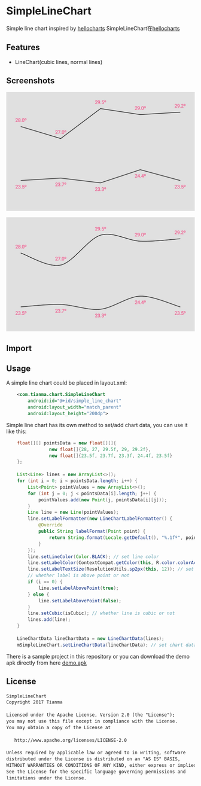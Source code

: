 # SimpleLineChart
Simple line chart inspired by [hellocharts](https://github.com/lecho/hellocharts-android)
SimpleLineChart在[hellocharts]()

## Features
- LineChart(cubic lines, normal lines)

## Screenshots
![Line Chart](/ss/ss_linechart.jpeg)

![Cubic Line Chart](/ss/ss_linechart_cubic.jpeg)


## Import


## Usage
A simple line chart could be placed in layout.xml:
```xml
    <com.tianma.chart.SimpleLineChart
        android:id="@+id/simple_line_chart"
        android:layout_width="match_parent"
        android:layout_height="200dp">
```

Simple line chart has its own method to set/add chart data, you can use it like this:
```java
    float[][] pointsData = new float[][]{
                new float[]{28, 27, 29.5f, 29, 29.2f},
                new float[]{23.5f, 23.7f, 23.3f, 24.4f, 23.5f}
    };

    List<Line> lines = new ArrayList<>();
    for (int i = 0; i < pointsData.length; i++) {
        List<Point> pointValues = new ArrayList<>();
        for (int j = 0; j < pointsData[i].length; j++) {
            pointValues.add(new Point(j, pointsData[i][j]));
        }
        Line line = new Line(pointValues);
        line.setLabelFormatter(new LineChartLabelFormatter() {
            @Override
            public String labelFormat(Point point) {
                return String.format(Locale.getDefault(), "%.1fº", point.getY());
            }
        });
        line.setLineColor(Color.BLACK); // set line color
        line.setLabelColor(ContextCompat.getColor(this, R.color.colorAccent)); // set label color
        line.setLabelTextSize(ResolutionUtils.sp2px(this, 12)); // set label text size
        // whether label is above point or not
        if (i == 0) {
            line.setLabelAbovePoint(true);
        } else {
            line.setLabelAbovePoint(false);
        }
        line.setCubic(isCubic); // whether line is cubic or not
        lines.add(line); 
    }

    LineChartData lineChartData = new LineChartData(lines);
    mSimpleLineChart.setLineChartData(lineChartData); // set chart data
```

There is a sample project in this repository or you can download the demo apk directly from here [demo.apk](/demo/demo.apk)

## License
```txt
SimpleLineChart	
Copyright 2017 Tianma

Licensed under the Apache License, Version 2.0 (the "License");
you may not use this file except in compliance with the License.
You may obtain a copy of the License at

   http://www.apache.org/licenses/LICENSE-2.0

Unless required by applicable law or agreed to in writing, software
distributed under the License is distributed on an "AS IS" BASIS,
WITHOUT WARRANTIES OR CONDITIONS OF ANY KIND, either express or implied.
See the License for the specific language governing permissions and
limitations under the License.
```